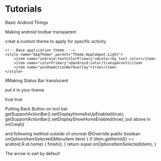 # Tutorials
Basic Android Things

Making android toolbar transparent

creat a custom theme to apply for specific activity

<resources>

    <!-- Base application theme. -->
    <style name="AppTheme" parent="Theme.AppCompat.Light">
        <item name="android:textColorPrimary">@color/my_text_color</item>
        <item name="colorPrimary">@android:color/transparent</item>
        <item name="windowActionBarOverlay">true</item>
    </style>

</resources>



#Making Status Bar translucent

put it in your theme 

<item name="android:windowTranslucentStatus">true</item>
<item name="android:windowTranslucentNavigation">true</item>



Putting Back Button on tool bar 
getSupportActionBar().setDisplayHomeAsUpEnabled(true);
getSupportActionBar().setDisplayShowHomeEnabled(true);
put above in onCreat()

and following method outside of oncreat
@Override
public boolean onOptionsItemSelected(MenuItem item) {
    if (item.getItemId() == android.R.id.home) {
        finish();
    }
    return super.onOptionsItemSelected(item);
}

The arrow is swt by default
